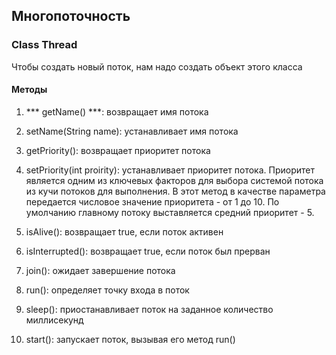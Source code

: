 ## Многопоточность
### Class Thread 
Чтобы создать новый поток, нам надо создать объект этого класса

#### Методы 
1. *** getName() ***: возвращает имя потока

2. setName(String name): устанавливает имя потока

3. getPriority(): возвращает приоритет потока

4. setPriority(int proirity): устанавливает приоритет потока. Приоритет является одним из ключевых факторов для выбора системой потока из кучи потоков для выполнения. В этот метод в качестве параметра передается числовое значение приоритета - от 1 до 10. По умолчанию главному потоку выставляется средний приоритет - 5.

5. isAlive(): возвращает true, если поток активен

6. isInterrupted(): возвращает true, если поток был прерван

7. join(): ожидает завершение потока

8. run(): определяет точку входа в поток

9. sleep(): приостанавливает поток на заданное количество миллисекунд

10. start(): запускает поток, вызывая его метод run()
